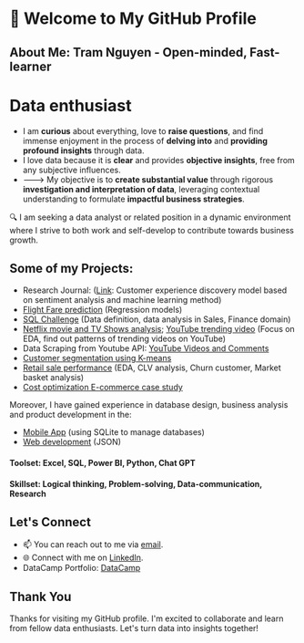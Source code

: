# 👋 Welcome to My GitHub Profile

## About Me: Tram Nguyen -  Open-minded, Fast-learner
# Data enthusiast
 - I am **curious** about everything, love to **raise questions**, and find immense enjoyment in the process of **delving into** and **providing profound insights** through data.
 - I love data because it is **clear** and provides **objective insights**, free from any subjective influences.
 - ---> My objective is to **create substantial value** through rigorous **investigation and interpretation of data**, leveraging contextual understanding to formulate **impactful business strategies**.
  
🔍 I am seeking a data analyst or related position in a dynamic environment where I strive to both work and self-develop to contribute towards business growth.

## Some of my Projects:

- Research Journal: ([Link](https://stdjelm.scienceandtechnology.com.vn/index.php/stdjelm/article/view/1030): Customer experience discovery model based on sentiment analysis and machine learning method)
- [Flight Fare prediction](https://github.com/baotram237/Regression-model-Flight-fare-Prediction) (Regression models)
- [SQL Challenge](https://github.com/baotram237/SQLChallenge) (Data definition, data analysis in Sales, Finance domain)
- [Netflix movie and TV Shows analysis](https://github.com/baotram237/Netflix); [YouTube trending video](https://github.com/baotram237/Youtube-Trending-video) (Focus on EDA, find out patterns of trending videos on YouTube)
- Data Scraping from Youtube API: [YouTube Videos and Comments](https://github.com/baotram237/YouTube-Data-Scraping)
- [Customer segmentation using K-means](https://github.com/baotram237/K-means) 
- [Retail sale performance](https://github.com/baotram237/Retail-analysis) (EDA, CLV analysis, Churn customer, Market basket analysis)
- [Cost optimization E-commerce case study](https://github.com/baotram237/Ecommerce-Cost-Optimization-case-study)

Moreover, I have gained experience in database design, business analysis and product development in the:
- [Mobile App](https://github.com/giangle286/MOBILE_PROJECT) (using SQLite to manage databases)
- [Web development](https://github.com/tuuyen13/webphongtro) (JSON)


#### Toolset: Excel, SQL, Power BI, Python, Chat GPT
#### Skillset: Logical thinking, Problem-solving, Data-communication, Research
## Let's Connect

- 📫 You can reach out to me via [email](mailto:baotram23764@gmail.com).
- 🌐 Connect with me on [LinkedIn](https://www.linkedin.com/in/baotram237/).
- DataCamp Portfolio: [DataCamp](https://www.datacamp.com/portfolio/trambao)
  
## Thank You

Thanks for visiting my GitHub profile. I'm excited to collaborate and learn from fellow data enthusiasts. Let's turn data into insights together!
